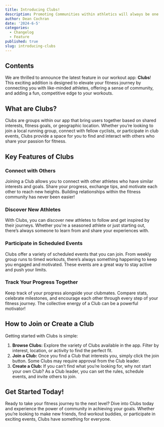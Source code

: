 ```yaml
---
title: Introducing Clubs!
description: Promoting Communities within athletics will always be one of the pillars of our application. As a result to our dedication to this belief, we have added a new feature to our app. Introducing Clubs, a way to engage with communities from all over the world. Start you're own, or join a club today!
author: Dean Cochran
date: '2024-6-5'
categories:
  - Changelog
  - Feature
published: true
slug: introducing-clubs
---
```


## Contents

We are thrilled to announce the latest feature in our workout app: **Clubs**! This exciting addition is designed to elevate your fitness journey by connecting you with like-minded athletes, offering a sense of community, and adding a fun, competitive edge to your workouts.

## What are Clubs?

Clubs are groups within our app that bring users together based on shared interests, fitness goals, or geographic location. Whether you’re looking to join a local running group, connect with fellow cyclists, or participate in club events, Clubs provide a space for you to find and interact with others who share your passion for fitness.

## Key Features of Clubs

### Connect with Others

Joining a Club allows you to connect with other athletes who have similar interests and goals. Share your progress, exchange tips, and motivate each other to reach new heights. Building relationships within the fitness community has never been easier!

### Discover New Athletes

With Clubs, you can discover new athletes to follow and get inspired by their journeys. Whether you're a seasoned athlete or just starting out, there’s always someone to learn from and share your experiences with.

### Participate in Scheduled Events

Clubs offer a variety of scheduled events that you can join. From weekly group runs to timed workouts, there’s always something happening to keep you engaged and motivated. These events are a great way to stay active and push your limits.

### Track Your Progress Together

Keep track of your progress alongside your clubmates. Compare stats, celebrate milestones, and encourage each other through every step of your fitness journey. The collective energy of a Club can be a powerful motivator!

## How to Join or Create a Club

Getting started with Clubs is simple:

1. **Browse Clubs:** Explore the variety of Clubs available in the app. Filter by interest, location, or activity to find the perfect fit.
2. **Join a Club:** Once you find a Club that interests you, simply click the join button. Some Clubs may require approval from the Club leader.
3. **Create a Club:** If you can’t find what you’re looking for, why not start your own Club? As a Club leader, you can set the rules, schedule events, and invite others to join.

## Get Started Today!

Ready to take your fitness journey to the next level? Dive into Clubs today and experience the power of community in achieving your goals. Whether you’re looking to make new friends, find workout buddies, or participate in exciting events, Clubs have something for everyone.
